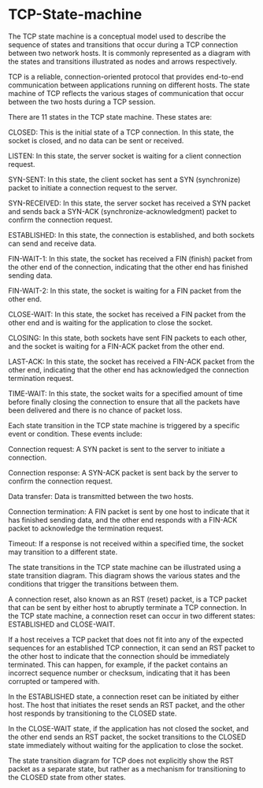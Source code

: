 # TCP-State-machine

The TCP state machine is a conceptual model used to describe the sequence of states and transitions that occur during a TCP connection between two network hosts. It is commonly represented as a diagram with the states and transitions illustrated as nodes and arrows respectively.

TCP is a reliable, connection-oriented protocol that provides end-to-end communication between applications running on different hosts. The state machine of TCP reflects the various stages of communication that occur between the two hosts during a TCP session.

There are 11 states in the TCP state machine. These states are:

CLOSED: This is the initial state of a TCP connection. In this state, the socket is closed, and no data can be sent or received.

LISTEN: In this state, the server socket is waiting for a client connection request.

SYN-SENT: In this state, the client socket has sent a SYN (synchronize) packet to initiate a connection request to the server.

SYN-RECEIVED: In this state, the server socket has received a SYN packet and sends back a SYN-ACK (synchronize-acknowledgment) packet to confirm the connection request.

ESTABLISHED: In this state, the connection is established, and both sockets can send and receive data.

FIN-WAIT-1: In this state, the socket has received a FIN (finish) packet from the other end of the connection, indicating that the other end has finished sending data.

FIN-WAIT-2: In this state, the socket is waiting for a FIN packet from the other end.

CLOSE-WAIT: In this state, the socket has received a FIN packet from the other end and is waiting for the application to close the socket.

CLOSING: In this state, both sockets have sent FIN packets to each other, and the socket is waiting for a FIN-ACK packet from the other end.

LAST-ACK: In this state, the socket has received a FIN-ACK packet from the other end, indicating that the other end has acknowledged the connection termination request.

TIME-WAIT: In this state, the socket waits for a specified amount of time before finally closing the connection to ensure that all the packets have been delivered and there is no chance of packet loss.

Each state transition in the TCP state machine is triggered by a specific event or condition. These events include:

Connection request: A SYN packet is sent to the server to initiate a connection.

Connection response: A SYN-ACK packet is sent back by the server to confirm the connection request.

Data transfer: Data is transmitted between the two hosts.

Connection termination: A FIN packet is sent by one host to indicate that it has finished sending data, and the other end responds with a FIN-ACK packet to acknowledge the termination request.

Timeout: If a response is not received within a specified time, the socket may transition to a different state.

The state transitions in the TCP state machine can be illustrated using a state transition diagram. This diagram shows the various states and the conditions that trigger the transitions between them.

A connection reset, also known as an RST (reset) packet, is a TCP packet that can be sent by either host to abruptly terminate a TCP connection. In the TCP state machine, a connection reset can occur in two different states: ESTABLISHED and CLOSE-WAIT.

If a host receives a TCP packet that does not fit into any of the expected sequences for an established TCP connection, it can send an RST packet to the other host to indicate that the connection should be immediately terminated. This can happen, for example, if the packet contains an incorrect sequence number or checksum, indicating that it has been corrupted or tampered with.

In the ESTABLISHED state, a connection reset can be initiated by either host. The host that initiates the reset sends an RST packet, and the other host responds by transitioning to the CLOSED state.

In the CLOSE-WAIT state, if the application has not closed the socket, and the other end sends an RST packet, the socket transitions to the CLOSED state immediately without waiting for the application to close the socket.

The state transition diagram for TCP does not explicitly show the RST packet as a separate state, but rather as a mechanism for transitioning to the CLOSED state from other states.
